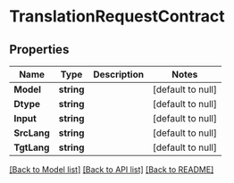 # TranslationRequestContract

## Properties
Name | Type | Description | Notes
------------ | ------------- | ------------- | -------------
**Model** | **string** |  | [default to null]
**Dtype** | **string** |  | [default to null]
**Input** | **string** |  | [default to null]
**SrcLang** | **string** |  | [default to null]
**TgtLang** | **string** |  | [default to null]

[[Back to Model list]](../README.md#documentation-for-models) [[Back to API list]](../README.md#documentation-for-api-endpoints) [[Back to README]](../README.md)

